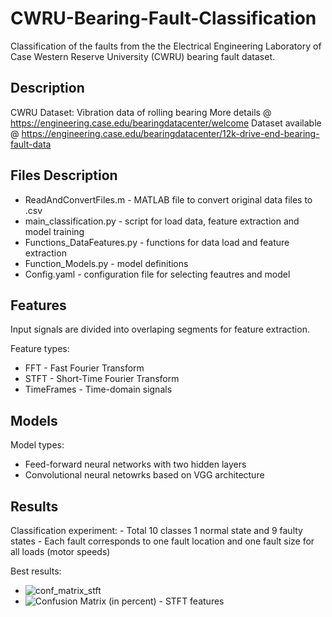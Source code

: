 # CWRU-Bearing-Fault-Classification
Classification of the faults from the the Electrical Engineering Laboratory of Case
Western Reserve University (CWRU) bearing fault dataset. 


## Description 
CWRU Dataset: Vibration data of rolling bearing
More details @ https://engineering.case.edu/bearingdatacenter/welcome
Dataset available @ https://engineering.case.edu/bearingdatacenter/12k-drive-end-bearing-fault-data




## Files Description
- ReadAndConvertFiles.m        - MATLAB file to convert original data files to .csv 
- main_classification.py       - script for load data, feature extraction and model training 
- Functions_DataFeatures.py    - functions for data load and feature extraction 
- Function_Models.py           - model definitions
- Config.yaml                  - configuration file for selecting feautres and model 

## Features
Input signals are divided into overlaping segments for feature extraction.

Feature types:
- FFT - Fast Fourier Transform
- STFT - Short-Time Fourier Transform
- TimeFrames - Time-domain signals

## Models
Model types:
 - Feed-forward neural networks with two hidden layers
 - Convolutional neural netowrks based on VGG architecture


 ## Results
Classification experiment:
    - Total 10 classes 1 normal state and 9 faulty states
    - Each fault corresponds to one fault location and one fault size 
      for all loads (motor speeds)

Best results:
 - ![conf_matrix_stft](https://github.com/marckonick/CWRU-Bearing-Fault-Classification/tree/main/Results/cm_STFT_1730_1750_1772_1797_1708285720.png)
 - ![Confusion Matrix (in percent) - STFT features ](https://github.com/marckonick/CWRU-Bearing-Fault-Classification/tree/main/Results/norm_cm_STFT_1730_1750_1772_1797_1708285720.png)








